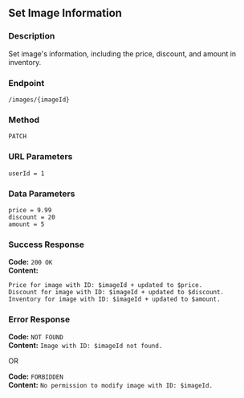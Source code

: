 ## Set Image Information

### Description
Set image's information, including the price, discount, and amount in inventory.

### Endpoint
`/images/{imageId}`

### Method
`PATCH`

### URL Parameters
`userId = 1`

### Data Parameters
`price = 9.99`\
`discount = 20`\
`amount = 5`

### Success Response
**Code:** `200 OK` \
**Content:**
```
Price for image with ID: $imageId + updated to $price.
Discount for image with ID: $imageId + updated to $discount.
Inventory for image with ID: $imageId + updated to $amount.
```

### Error Response
**Code:** `NOT FOUND` \
**Content:** `Image with ID: $imageId not found.`

OR

**Code:** `FORBIDDEN` \
**Content:** `No permission to modify image with ID: $imageId.`